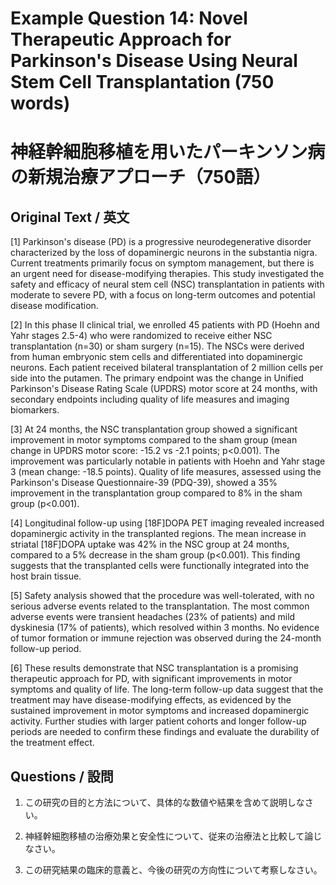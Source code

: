 # Example Question 14: Novel Therapeutic Approach for Parkinson's Disease Using Neural Stem Cell Transplantation (750 words)
# 神経幹細胞移植を用いたパーキンソン病の新規治療アプローチ（750語）

## Original Text / 英文

[1] Parkinson's disease (PD) is a progressive neurodegenerative disorder characterized by the loss of dopaminergic neurons in the substantia nigra. Current treatments primarily focus on symptom management, but there is an urgent need for disease-modifying therapies. This study investigated the safety and efficacy of neural stem cell (NSC) transplantation in patients with moderate to severe PD, with a focus on long-term outcomes and potential disease modification.

[2] In this phase II clinical trial, we enrolled 45 patients with PD (Hoehn and Yahr stages 2.5-4) who were randomized to receive either NSC transplantation (n=30) or sham surgery (n=15). The NSCs were derived from human embryonic stem cells and differentiated into dopaminergic neurons. Each patient received bilateral transplantation of 2 million cells per side into the putamen. The primary endpoint was the change in Unified Parkinson's Disease Rating Scale (UPDRS) motor score at 24 months, with secondary endpoints including quality of life measures and imaging biomarkers.

[3] At 24 months, the NSC transplantation group showed a significant improvement in motor symptoms compared to the sham group (mean change in UPDRS motor score: -15.2 vs -2.1 points; p<0.001). The improvement was particularly notable in patients with Hoehn and Yahr stage 3 (mean change: -18.5 points). Quality of life measures, assessed using the Parkinson's Disease Questionnaire-39 (PDQ-39), showed a 35% improvement in the transplantation group compared to 8% in the sham group (p<0.001).

[4] Longitudinal follow-up using [18F]DOPA PET imaging revealed increased dopaminergic activity in the transplanted regions. The mean increase in striatal [18F]DOPA uptake was 42% in the NSC group at 24 months, compared to a 5% decrease in the sham group (p<0.001). This finding suggests that the transplanted cells were functionally integrated into the host brain tissue.

[5] Safety analysis showed that the procedure was well-tolerated, with no serious adverse events related to the transplantation. The most common adverse events were transient headaches (23% of patients) and mild dyskinesia (17% of patients), which resolved within 3 months. No evidence of tumor formation or immune rejection was observed during the 24-month follow-up period.

[6] These results demonstrate that NSC transplantation is a promising therapeutic approach for PD, with significant improvements in motor symptoms and quality of life. The long-term follow-up data suggest that the treatment may have disease-modifying effects, as evidenced by the sustained improvement in motor symptoms and increased dopaminergic activity. Further studies with larger patient cohorts and longer follow-up periods are needed to confirm these findings and evaluate the durability of the treatment effect.

## Questions / 設問

1. この研究の目的と方法について、具体的な数値や結果を含めて説明しなさい。

2. 神経幹細胞移植の治療効果と安全性について、従来の治療法と比較して論じなさい。

3. この研究結果の臨床的意義と、今後の研究の方向性について考察しなさい。 
